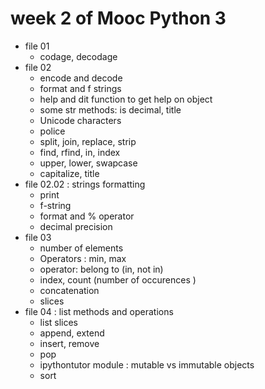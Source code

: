 # week 2 of Mooc Python 3
* file 01
    * codage, decodage
* file 02
    * encode and decode
    * format and f strings
    * help and dit function to get help on object
    * some str methods: is decimal, title
    * Unicode characters
    * police
    * split, join, replace, strip
    * find, rfind, in, index
    * upper, lower, swapcase
    * capitalize, title
* file 02.02 : strings formatting
    * print
    * f-string
    * format and % operator
    * decimal precision
* file 03
    * number of elements
    * Operators : min, max
    * operator: belong to (in, not in)
    * index, count (number of occurences )
    * concatenation
    * slices
* file 04 : list methods and operations
    * list slices
    * append, extend
    * insert, remove
    * pop
    * ipythontutor module : mutable vs immutable objects
    * sort


